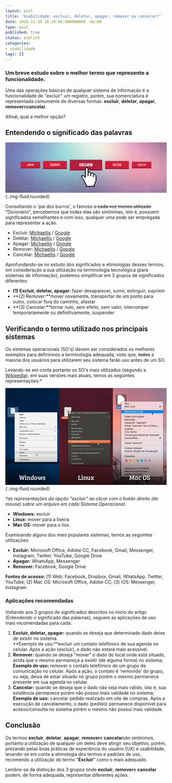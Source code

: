 ```yaml
---
layout: post
title: 'Usabilidade: excluir, deletar, apagar, remover ou cancelar?'
date: 2016-11-30 16:19:04.000000000 -02:00
type: post
published: true
status: publish
categories:
- usabilidade
tags: []
---
```


### Um breve estudo sobre o melhor termo que represente a funcionalidade.

Uma das operações básicas de qualquer sistema de informação é a funcionalidade de "excluir" um registro, porém, sua nomenclatura é representada comumente de diversas formas: **excluir**, **deletar**, **apagar**, **remover**e**cancelar.**

Afinal, qual a melhor opção?

## Entendendo o significado das palavras

![Mulher digitando em um computador sobre a mesa e ao lado, uma xícara de chá e um caderno de anotações aberto com uma caneta sobreposta.](/assets/imgs/usabilidade-botao-excluir/botao-excluir.jpg){:.img-fluid.rounded}

Consultando o 'pai dos burros', o famoso <del>e cada vez menos utilizado</del> "Dicionário", percebemos que todas elas são sinônimas, isto é, possuem significados semelhantes e com isso, qualquer uma pode ser empregada para representar a ação.

* Excluir: <a href="http://michaelis.uol.com.br/busca?r=0&amp;f=0&amp;t=0&amp;palavra=excluir">Michaellis</a> / <a href="https://www.google.com.br/search?espv=2&amp;q=define%3Aexcluir">Google</a>
* Deletar: <a href="http://michaelis.uol.com.br/busca?r=0&amp;f=0&amp;t=0&amp;palavra=deletar">Michaellis</a> / <a href="https://www.google.com.br/search?espv=2&amp;q=define%3A+deletar">Google</a>
* Apagar: <a href="http://michaelis.uol.com.br/busca?r=0&amp;f=0&amp;t=0&amp;palavra=apagar">Michaellis</a> / <a href="https://www.google.com.br/search?espv=2&amp;q=define%3A+apagar&amp;oq=define">Google</a>
* Remover: <a href="http://michaelis.uol.com.br/busca?r=0&amp;f=0&amp;t=0&amp;palavra=remover">Michaellis</a> / <a href="https://www.google.com.br/search?espv=2&amp;q=define%3Aremover">Google</a>
* Cancelar: <a href="http://michaelis.uol.com.br/busca?r=0&amp;f=0&amp;t=0&amp;palavra=cancelar">Michaellis</a> / <a href="https://www.google.com.br/search?espv=2&amp;q=define%3Acancelar">Google</a>

Aprofundando-se no estudo dos significados e etimologias desses termos, em consideração a sua utilização na terminologia tecnológica (para sistemas de informação), podemos simplificar em 3 grupos de significados diferentes:

* **(1) Excluir, deletar, apagar:** fazer desaparecer, sumir, extinguir, suprimir
* **(2) Remover:**mover novamente, transportar de um ponto para outro, colocar fora do caminho, afastar
* **(3) Cancelar:**tornar nulo, sem efeito, sem valor, interromper temporariamente ou definitivamente, suspender

## Verificando o termo utilizado nos principais sistemas

Os sistemas operacionais (SO's) devem ser considerados os melhores exemplos para definirmos a terminologia adequada, visto que, <del>todos</del> a maioria dos usuários para utilizarem seu sistema farão uso antes de um SO.

Levando-se em conta portanto os SO's mais utilizados (segundo a <a href="https://pt.wikipedia.org/wiki/Sistema_operativo">Wikipedia</a>), em suas versões mais atuais, temos as seguintes representações:*

![Usabilidade: botão excluir registro nos diversos SO's (Windows, Mac OS e Linux)](/assets/imgs/sistemas-operacionais.jpg){:.img-fluid.rounded}

<em>*as representações da opção "excluir" ao clicar com o botão direito (do mouse) sobre um arquivo em cada Sistema Operacional.</em>

* **Windows:** excluir
* **Linux:** mover para a lixeira
* **Mac OS:** mover para o lixo.

Examinando alguns dos mais populares sistemas, temos as seguintes utilizações:

* **Excluir:** Microsoft Office, Adobe CC, Facebook, Gmail, Messenger, Instagram, Twitter, YouTube, Google Drive
* **Apagar:** WhatsApp, Messenger
* **Remover:** Facebook, Google Drive

**Fontes de acesso:** (1) Web: Facebook, Dropbox, Gmail, WhatsApp, Twitter, YouTube; (2) Mac OS: Microsoft Office, Adobe CC; (3) iOS: Messenger, Instagram

### Aplicações recomendadas

Voltando aos 3 grupos de significados descritos no início do artigo (Entendendo o significado das palavras), seguem as aplicações de uso mais recomendadas para cada:

1. **Excluir, deletar, apagar:** quando se deseja que determinado dado deixe de existir no sistema.<br>
**Exemplo de uso:**excluir um contato telefônico de sua agenda no celular. Após a ação (excluir), o dado não estará mais acessível.
2. **Remover:** quando se deseja "mover" o dado do local onde está situado, ainda que o mesmo permaneça a existir (de alguma forma) no sistema;<br>
**Exemplo de uso:** remover o contato telefônico de um grupo de comunicação no celular. Após a ação, o contato é 'removido' do grupo, ou seja, deixa de estar situado no grupo porém o mesmo permanece presente em sua agenda no celular.
3. **Cancelar:** quando se deseja que o dado não seja mais válido, isto é, sua existência permanece porém não possui mais validade no sistema;<br>
**Exemplo de uso:** cancelar pedido realizado em site de compras. Após a execução de cancelamento, o dado (pedido) permanece disponível para acesso/consulta no sistema porém o mesmo não possui mais validade.


## Conclusão

Os termos **excluir**, **deletar**, **apagar**, **remover**e **cancelar**são sinônimos, portanto a utilização de qualquer um deles deve atingir seu objetivo, porém, prezando pelas boas práticas de experiência do usuário (UX) e usabilidade, levando-se em conta a etimologia dos termos e padrões de uso, recomendo a utilização do termo "**Excluir**" como o mais adequado.

Lembre-se da distinção dos 3 grupos onde **excluir**, **remover**e **cancelar** podem, de forma adequada, representar diferentes ações.